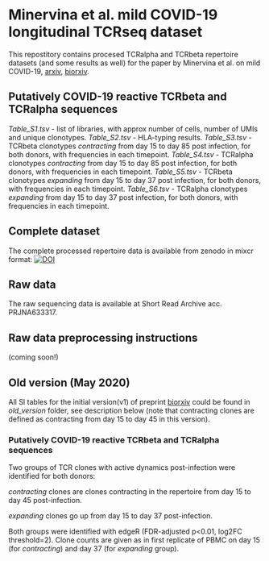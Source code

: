 # Minervina et al. mild COVID-19 longitudinal TCRseq dataset
This repostitory contains procesed TCRalpha and TCRbeta repertoire datasets (and some results as well) for the paper by Minervina et al. on mild COVID-19,  [arxiv](https://arxiv.org/abs/2005.08290), [biorxiv](https://www.biorxiv.org/content/10.1101/2020.05.18.100545v3).
## Putatively COVID-19 reactive TCRbeta and TCRalpha sequences

_Table_S1.tsv_ - list of libraries, with approx number of cells, number of UMIs and unique clonotypes. 
_Table_S2.tsv_ - HLA-typing results.
_Table_S3.tsv_ - TCRbeta clonotypes _contracting_ from day 15 to day 85 post infection, for both donors, with frequencies in each timepoint.
_Table_S4.tsv_ - TCRalpha clonotypes _contracting_ from day 15 to day 85 post infection, for both donors, with frequencies in each timepoint.
_Table_S5.tsv_ - TCRbeta clonotypes _expanding_ from day 15 to day 37 post infection, for both donors, with frequencies in each timepoint.
_Table_S6.tsv_ -  TCRalpha clonotypes _expanding_ from day 15 to day 37 post infection, for both donors, with frequencies in each timepoint.

## Complete dataset
The complete processed repertoire data is available from zenodo in mixcr format:
[![DOI](https://zenodo.org/badge/DOI/10.5281/zenodo.3835955.svg)](https://doi.org/10.5281/zenodo.3835955)

## Raw data
The raw sequencing data is available at Short Read Archive acc. PRJNA633317.

## Raw data preprocessing instructions
(coming soon!)

## Old version (May 2020)

All SI tables for the initial version(v1) of preprint [biorxiv](https://www.biorxiv.org/content/10.1101/2020.05.18.100545v1) could be found in _old_version_ folder, see description below (note that contracting clones are defined as contracting from day 15 to day 45 in this version). 

### Putatively COVID-19 reactive TCRbeta and TCRalpha sequences
Two groups of TCR clones with active dynamics post-infection were identified for both donors: 

_contracting_ clones are clones contracting in the repertoire from day 15 to day 45 post-infection. 

_expanding_ clones go up from day 15 to day 37 post-infection. 

Both groups were identified with edgeR (FDR-adjusted p<0.01, log2FC threshold=2). Clone counts are given as in first replicate of PBMC on day 15 (for _contracting_) and day 37 (for _expanding_ group).
